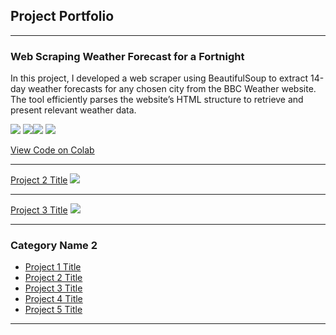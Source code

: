 ## Project Portfolio

---

### Web Scraping Weather Forecast for a Fortnight 

In this project, I developed a web scraper using BeautifulSoup to extract 14-day weather forecasts for any chosen city from the BBC Weather website. The tool efficiently parses the website’s HTML structure to retrieve and present relevant weather data.

[![](https://img.shields.io/badge/Python-white?logo=Python)](#) [![](https://img.shields.io/badge/Jupyter-white?logo=Jupyter)](#)[![](https://img.shields.io/badge/PyTorch-white?logo=pytorch)](#) [![](https://img.shields.io/badge/BBC_Weather-white?logo=bbc)](#)

[View Code on Colab](https://colab.research.google.com/drive/12rSWL55glfXX6TVcHFRpgcmvt1nDofkd?usp=sharing)

---
[Project 2 Title](/pdf/sample_presentation.pdf)
<img src="images/dummy_thumbnail.jpg?raw=true"/>

---
[Project 3 Title](http://example.com/)
<img src="images/dummy_thumbnail.jpg?raw=true"/>

---

### Category Name 2

- [Project 1 Title](http://example.com/)
- [Project 2 Title](http://example.com/)
- [Project 3 Title](http://example.com/)
- [Project 4 Title](http://example.com/)
- [Project 5 Title](http://example.com/)

---




<!-- Remove above link if you don't want to attibute -->
